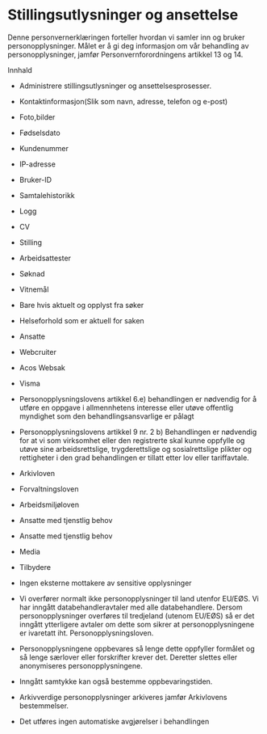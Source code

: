 # Stillingsutlysninger og ansettelse


  

Denne personvernerklæringen forteller hvordan vi samler inn og bruker personopplysninger. Målet er å gi deg informasjon om vår behandling av personopplysninger, jamfør Personvernforordningens artikkel 13 og 14.

  

Innhald

*   Administrere stillingsutlysninger og ansettelsesprosesser.  
    
*   Kontaktinformasjon(Slik som navn, adresse, telefon og e-post)  
    
*   Foto,bilder  
    
*   Fødselsdato  
    
*   Kundenummer  
    
*   IP-adresse  
    
*   Bruker-ID  
    
*   Samtalehistorikk  
    
*   Logg  
    
*   CV  
    
*   Stilling  
    
*   Arbeidsattester  
    
*   Søknad  
    
*   Vitnemål  
    
*   Bare hvis aktuelt og opplyst fra søker  
    
*   Helseforhold som er aktuell for saken  
    
*   Ansatte  
    
*   Webcruiter  
    
*   Acos Websak  
    
*   Visma  
    
*   Personopplysningslovens artikkel 6.e) behandlingen er nødvendig for å utføre en oppgave i allmennhetens interesse eller utøve offentlig myndighet som den behandlingsansvarlige er pålagt  
    
*   Personopplysningslovens artikkel 9 nr. 2 b) Behandlingen er nødvendig for at vi som virksomhet eller den registrerte skal kunne oppfylle og utøve sine arbeidsrettslige, trygderettslige og sosialrettslige plikter og rettigheter i den grad behandlingen er tillatt etter lov eller tariffavtale.  
    
*   Arkivloven  
    
*   Forvaltningsloven  
    
*   Arbeidsmiljøloven  
    
*   Ansatte med tjenstlig behov  
    
*   Ansatte med tjenstlig behov  
    
*   Media  
    
*   Tilbydere  
    
*   Ingen eksterne mottakere av sensitive opplysninger  
    
*   Vi overfører normalt ikke personopplysninger til land utenfor EU/EØS. Vi har inngått databehandleravtaler med alle databehandlere. Dersom personopplysninger overføres til tredjeland (utenom EU/EØS) så er det inngått ytterligere avtaler om dette som sikrer at personopplysningene er ivaretatt iht. Personopplysningsloven.  
    
*   Personopplysningene oppbevares så lenge dette oppfyller formålet og så lenge særlover eller forskrifter krever det. Deretter slettes eller anonymiseres personopplysningene.  
    
*   Inngått samtykke kan også bestemme oppbevaringstiden.  
    
*   Arkivverdige personopplysninger arkiveres jamfør Arkivlovens bestemmelser.  
    
*   Det utføres ingen automatiske avgjørelser i behandlingen